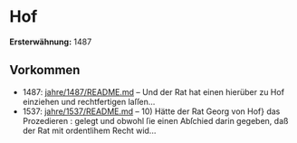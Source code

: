 # Hof

**Ersterwähnung:** 1487

## Vorkommen
- 1487: [jahre/1487/README.md](../jahre/1487/README.md) – Und der Rat hat einen hierüber
zu Hof einziehen und rechtfertigen laſſen...
- 1537: [jahre/1537/README.md](../jahre/1537/README.md) – 10) Hätte der Rat Georg von Hof} das Prozedieren :
gelegt und obwohl ſie einen Abſchied darin gegeben, daß
der Rat mit ordentlihem Recht wid...
